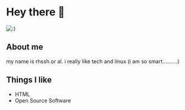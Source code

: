 # Hey there :wave:

<img src="(https://cdn.discordapp.com/attachments/1169673041433853952/1190315445992034455/drWBy6B.png?ex=65a15aa5&is=658ee5a5&hm=0d747259bd9d2869d5d42c7cafbc7c5de82ca69f8bad01cfd183a02a4ba161df&)" alt=":)">

## About me

my name is rhssh or al. i really like tech and linux (i am so smart..........)  


## Things I like

- HTML 
- Open Source Software


<!--
Here are some ideas to get you started:

- 🔭 I’m currently working on ...
- 🌱 I’m currently learning ...
- 👯 I’m looking to collaborate on ...
- 🤔 I’m looking for help with ...
- 💬 Ask me about ...
- 📫 How to reach me: ...
- 😄 Pronouns: ...
- ⚡ Fun fact: ...
-->
